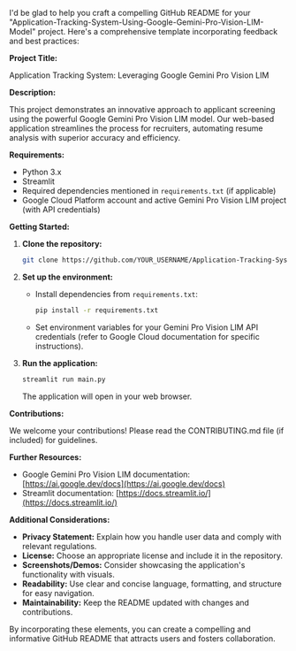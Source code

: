 I'd be glad to help you craft a compelling GitHub README for your "Application-Tracking-System-Using-Google-Gemini-Pro-Vision-LIM-Model" project. Here's a comprehensive template incorporating feedback and best practices:

**Project Title:**

Application Tracking System: Leveraging Google Gemini Pro Vision LIM

**Description:**

This project demonstrates an innovative approach to applicant screening using the powerful Google Gemini Pro Vision LIM model. Our web-based application streamlines the process for recruiters, automating resume analysis with superior accuracy and efficiency.



**Requirements:**

- Python 3.x
- Streamlit
- Required dependencies mentioned in `requirements.txt` (if applicable)
- Google Cloud Platform account and active Gemini Pro Vision LIM project (with API credentials)

**Getting Started:**

1. **Clone the repository:**

   ```bash
   git clone https://github.com/YOUR_USERNAME/Application-Tracking-System-Using-Google-Gemini-Pro-Vision-LIM-Model.git
   ```

2. **Set up the environment:**

   - Install dependencies from `requirements.txt`:

     ```bash
     pip install -r requirements.txt
     ```

   - Set environment variables for your Gemini Pro Vision LIM API credentials (refer to Google Cloud documentation for specific instructions).

3. **Run the application:**

   ```bash
   streamlit run main.py
   ```

   The application will open in your web browser.

**Contributions:**

We welcome your contributions! Please read the CONTRIBUTING.md file (if included) for guidelines.

**Further Resources:**

- Google Gemini Pro Vision LIM documentation: [https://ai.google.dev/docs](https://ai.google.dev/docs)
- Streamlit documentation: [https://docs.streamlit.io/](https://docs.streamlit.io/)

**Additional Considerations:**

- **Privacy Statement:** Explain how you handle user data and comply with relevant regulations.
- **License:** Choose an appropriate license and include it in the repository.
- **Screenshots/Demos:** Consider showcasing the application's functionality with visuals.
- **Readability:** Use clear and concise language, formatting, and structure for easy navigation.
- **Maintainability:** Keep the README updated with changes and contributions.

By incorporating these elements, you can create a compelling and informative GitHub README that attracts users and fosters collaboration.
